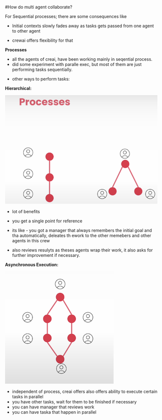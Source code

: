 
#How do multi agent collaborate?


For Sequential processes; there are some consequences like
- Initial contexts slowly fades away as tasks gets passed from one agent to other agent

- crewai offers flexibility for that

**Processes**

- all the agents of creai, have been working mainly in seqential process.
- did some experiment with paralle exec, but most of them are just performing tasks sequentially.

* other ways to perform tasks:

__Hierarchical:__

![alt text](image-1.png)

- lot of benefits
- you get a single point for reference

- its like - you got a manager that always remembers the initial goal and tha automatically, deleates th ework to the other memebers and other agents in this crew

- also reviews resulyts as theses agents wrap their work, it also asks for further improvement if necessary.


__Asynchronous Execution:__

![Asynchronous Execution](image-2.png)


- independent of process, creai offers also offers ability to execute certain tasks in parallel
- you have other tasks, wait for them to be finished if necessary
- you can have manager that reviews work
- you can have taska that happen in parallel


